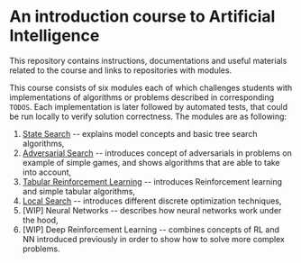 # An introduction course to Artificial Intelligence

This repository contains instructions, documentations and useful materials related to the course and links to repositories with modules.

This course consists of six modules each of which challenges students with implementations of algorithms or problems described in corresponding `TODOS`. 
Each implementation is later followed by automated tests, that could be run locally to verify solution correctness.
The modules are as following:

1. [State Search](https://github.com/aI-lab-glider/ai-course-state-space-search) -- explains model concepts and basic tree search algorithms,
2. [Adversarial Search](https://github.com/aI-lab-glider/ai-course-games-tree-search) -- introduces concept of adversarials in problems on example of simple games, and shows algorithms that are able to take into account,
3. [Tabular Reinforcement Learning](https://github.com/aI-lab-glider/ai-course-rl) -- introduces Reinforcement learning and simple tabular algorithms,
4. [Local Search](https://github.com/aI-lab-glider/ai-course-local-search-solver) -- introduces different discrete optimization techniques,
5. [WIP] Neural Networks -- describes how neural networks work under the hood,
6. [WIP] Deep Reinforcement Learning -- combines concepts of RL and NN introduced previously in order to show how to solve more complex problems.
